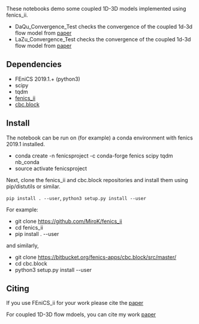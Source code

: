 These notebooks demo some coupled 1D-3D models implemented using fenics_ii. 

- DaQu_Convergence_Test checks the convergence of the coupled 1d-3d flow model from [paper](https://www.worldscientific.com/doi/abs/10.1142/S0218202508003108)
- LaZu_Convergence_Test checks the convergence of the coupled 1d-3d flow model from [paper](https://www.esaim-m2an.org/articles/m2an/abs/2019/06/m2an180210/m2an180210.html)

## Dependencies
  - FEniCS 2019.1.+  (python3)
  - scipy
  - tqdm
  - [fenics_ii](https://github.com/MiroK/fenics_ii)
  - [cbc.block](https://bitbucket.org/fenics-apps/cbc.block/src/master/)

## Install
The notebook can be run on (for example) a conda environment with fenics 2019.1 installed. 
- conda create -n fenicsproject -c conda-forge fenics scipy tqdm nb_conda
- source activate fenicsproject

Next, clone the fenics_ii and cbc.block repositories and install them using pip/distutils or similar. 

`pip install . --user`, `python3 setup.py install --user`

For example:
- git clone https://github.com/MiroK/fenics_ii
- cd fenics_ii
- pip install . --user

and similarly, 
- git clone https://bitbucket.org/fenics-apps/cbc.block/src/master/
- cd cbc.block
- python3 setup.py install --user

 
## Citing
If you use FEniCS_ii for your work please cite the [paper](https://link.springer.com/chapter/10.1007/978-3-030-55874-1_63)

For coupled 1D-3D flow mdoels, you can cite my work [paper](https://link.springer.com/article/10.1007/s10596-019-09899-4)